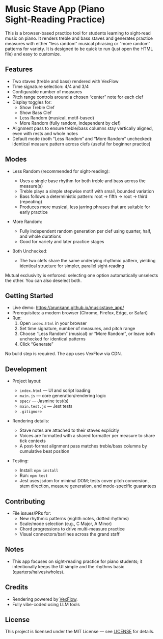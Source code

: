# Music Stave App (Piano Sight‑Reading Practice)

This is a browser-based practice tool for students learning to sight‑read music on piano. It renders treble and bass staves and generates practice measures with either “less random” musical phrasing or “more random” patterns for variety. It is designed to be quick to run (just open the HTML file) and easy to customize.

## Features

- Two staves (treble and bass) rendered with VexFlow
- Time signature selection: 4/4 and 3/4
- Configurable number of measures
- Pitch range controls around a chosen “center” note for each clef
- Display toggles for:
  - Show Treble Clef
  - Show Bass Clef
  - Less Random (musical, motif-based)
  - More Random (fully random, independent by clef)
- Alignment pass to ensure treble/bass columns stay vertically aligned, even with rests and whole notes
- Default mode (both “Less Random” and “More Random” unchecked): identical measure pattern across clefs (useful for beginner practice)

## Modes

- Less Random (recommended for sight‑reading):
  - Uses a single base rhythm for both treble and bass across the measure(s)
  - Treble plays a simple stepwise motif with small, bounded variation
  - Bass follows a deterministic pattern: root → fifth → root → third (repeating)
  - Produces more musical, less jarring phrases that are suitable for early practice

- More Random:
  - Fully independent random generation per clef using quarter, half, and whole durations
  - Good for variety and later practice stages

- Both Unchecked:
  - The two clefs share the same underlying rhythmic pattern, yielding identical structure for simpler, parallel sight‑reading

Mutual exclusivity is enforced: selecting one option automatically unselects the other. You can also deselect both.

## Getting Started

- Live demo: https://arunkann.github.io/musicstave_app/
- Prerequisites: a modern browser (Chrome, Firefox, Edge, or Safari)
- Run:
  1. Open `index.html` in your browser
  2. Set time signature, number of measures, and pitch range
  3. Choose “Less Random” (musical) or “More Random”, or leave both unchecked for identical patterns
  4. Click “Generate”

No build step is required. The app uses VexFlow via CDN.

## Development

- Project layout:
  - `index.html` — UI and script loading
  - `main.js` — core generation/rendering logic
  - `spec/` — Jasmine test(s)
  - `main.test.js` — Jest tests
  - `.gitignore`

- Rendering details:
  - Stave notes are attached to their staves explicitly
  - Voices are formatted with a shared formatter per measure to share tick contexts
  - A post-format alignment pass matches treble/bass columns by cumulative beat position

- Testing:
  - Install: `npm install`
  - Run: `npm test`
  - Jest uses jsdom for minimal DOM; tests cover pitch conversion, stem direction, measure generation, and mode-specific guarantees

## Contributing

- File issues/PRs for:
  - New rhythmic patterns (eighth notes, dotted rhythms)
  - Scale/mode selection (e.g., C Major, A Minor)
  - Chord progressions to drive multi-measure practice
  - Visual connectors/barlines across the grand staff

## Notes

- This app focuses on sight‑reading practice for piano students; it intentionally keeps the UI simple and the rhythms basic (quarters/halves/wholes).

## Credits

- Rendering powered by [VexFlow](https://github.com/0xfe/vexflow).
- Fully vibe-coded using LLM tools

## License

This project is licensed under the MIT License — see [LICENSE](LICENSE) for details.
